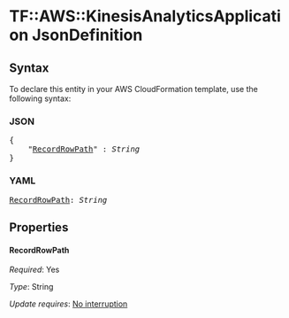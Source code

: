 # TF::AWS::KinesisAnalyticsApplication JsonDefinition

## Syntax

To declare this entity in your AWS CloudFormation template, use the following syntax:

### JSON

<pre>
{
    "<a href="#recordrowpath" title="RecordRowPath">RecordRowPath</a>" : <i>String</i>
}
</pre>

### YAML

<pre>
<a href="#recordrowpath" title="RecordRowPath">RecordRowPath</a>: <i>String</i>
</pre>

## Properties

#### RecordRowPath

_Required_: Yes

_Type_: String

_Update requires_: [No interruption](https://docs.aws.amazon.com/AWSCloudFormation/latest/UserGuide/using-cfn-updating-stacks-update-behaviors.html#update-no-interrupt)


